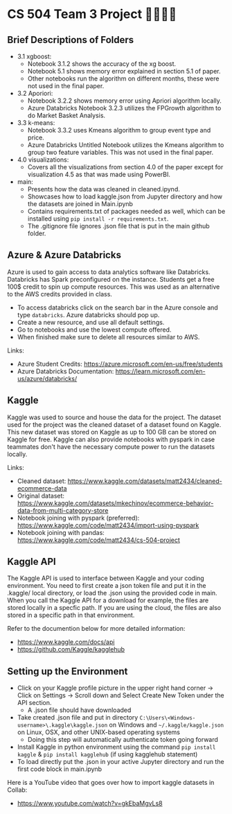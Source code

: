 # CS 504 Team 3 Project 🧑‍💻👩‍💻

## Brief Descriptions of Folders
- 3.1 xgboost:
    - Notebook 3.1.2 shows the accuracy of the xg boost.
    - Notebook 5.1 shows memory error explained in section 5.1 of paper.
    - Other notebooks run the algorithm on different months, these were not used in the final paper. 
- 3.2 Aporiori:
    - Notebook 3.2.2 shows memory error using Apriori algorithm locally. 
    - Azure Databricks Notebook 3.2.3 utilizes the FPGrowth algorithm to do Market Basket Analysis.
- 3.3 k-means:
    - Notebook 3.3.2 uses Kmeans algorithm to group event type and price. 
    - Azure Databricks Untitled Notebook utilizes the Kmeans algorithm to group two feature variables. This was not used in the final paper.
- 4.0 visualizations:
    - Covers all the visualizations from section 4.0 of the paper except for visualization 4.5 as that was made using PowerBI.
- main:
    - Presents how the data was cleaned in cleaned.ipynd.
    - Showcases how to load kaggle.json from Jupyter directory and how the datasets are joined in Main.ipynb
    - Contains requirements.txt of packages needed as well, which can be installed using `pip install -r requirements.txt`.
    - The .gitignore file ignores .json file that is put in the main github folder.

## Azure & Azure Databricks
Azure is used to gain access to data analytics software like Databricks. Databricks has Spark preconfigured on the instance. Students get a free 100$ credit to spin up compute resources. This was used as an alternative to the AWS credits provided in class.
- To access databricks click on the search bar in the Azure console and type `databricks`. Azure databricks should pop up. 
- Create a new resource, and use all default settings. 
- Go to notebooks and use the lowest compute offered. 
- When finished make sure to delete all resources similar to AWS. 

Links:
- Azure Student Credits: https://azure.microsoft.com/en-us/free/students
- Azure Databricks Documentation: https://learn.microsoft.com/en-us/azure/databricks/

## Kaggle 
Kaggle was used to source and house the data for the project. The dataset used for the project was the cleaned dataset of a dataset found on Kaggle. This new dataset was stored on Kaggle as up to 100 GB can be stored on Kaggle for free. Kaggle can also provide notebooks with pyspark in case teammates don't have the necessary compute power to run the datasets locally. 

Links:
- Cleaned dataset: https://www.kaggle.com/datasets/matt2434/cleaned-ecommerce-data
- Original dataset: https://www.kaggle.com/datasets/mkechinov/ecommerce-behavior-data-from-multi-category-store
- Notebook joining with pyspark (preferred): https://www.kaggle.com/code/matt2434/import-using-pyspark
- Notebook joining with pandas: https://www.kaggle.com/code/matt2434/cs-504-project

## Kaggle API
The Kaggle API is used to interface between Kaggle and your coding environment. You need to first create a json token file and put it in the .kaggle/ local directory, or load the .json using the provided code in main. When you call the Kaggle API for a download for example, the files are stored locally in a specfic path. If you are using the cloud, the files are also stored in a specific path in that environment. 

Refer to the documention below for more detailed information:
- https://www.kaggle.com/docs/api
- https://github.com/Kaggle/kagglehub

## Setting up the Environment
- Click on your Kaggle profile picture in the upper right hand corner -> Click on Settings -> Scroll down and Select Create New Token under the API section.
    - A .json file should have downloaded
- Take created .json file and put in directory `C:\Users\<Windows-username>\.kaggle\kaggle.json` on Windows and `~/.kaggle/kaggle.json` on Linux, OSX, and other UNIX-based operating systems
    - Doing this step will automatically authenticate token going forward
- Install Kaggle in python environment using the command `pip install kaggle` & `pip install kagglehub` (if using kagglehub statement)
- To load directly put the .json in your active Jupyter directory and run the first code block in main.ipynb

Here is a YouTube video that goes over how to import kaggle datasets in Collab:
- https://www.youtube.com/watch?v=gkEbaMgvLs8
